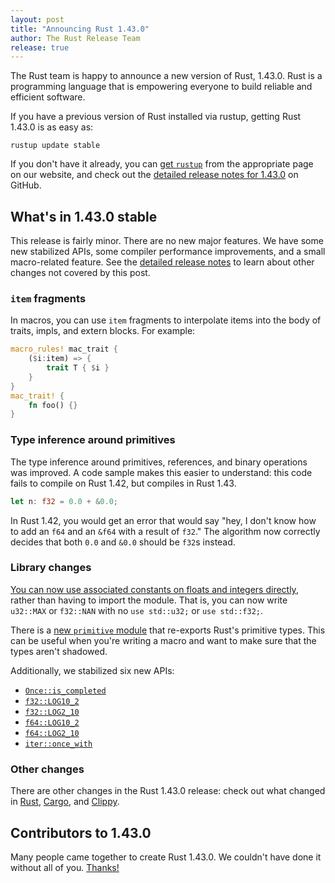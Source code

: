 ```yaml
---
layout: post
title: "Announcing Rust 1.43.0"
author: The Rust Release Team
release: true
---
```


The Rust team is happy to announce a new version of Rust, 1.43.0. Rust is a
programming language that is empowering everyone to build reliable and
efficient software.

If you have a previous version of Rust installed via rustup, getting Rust
1.43.0 is as easy as:

```console
rustup update stable
```

If you don't have it already, you can [get `rustup`][install] from the
appropriate page on our website, and check out the [detailed release notes for
1.43.0][notes] on GitHub.

[install]: https://www.rust-lang.org/install.html
[notes]: https://github.com/rust-lang/rust/blob/master/RELEASES.md#version-1430-2020-04-23

## What's in 1.43.0 stable

This release is fairly minor. There are no new major features. We have some
new stabilized APIs, some compiler performance improvements, and a small
macro-related feature. See the [detailed release notes][notes] to learn about
other changes not covered by this post.

### `item` fragments

In macros, you can use `item` fragments to interpolate items into the body of traits,
impls, and extern blocks. For example:

```rust
macro_rules! mac_trait {
    ($i:item) => {
        trait T { $i }
    }
}
mac_trait! {
    fn foo() {}
}
```

### Type inference around primitives

The type inference around primitives, references, and binary operations was
improved. A code sample makes this easier to understand: this code fails to
compile on Rust 1.42, but compiles in Rust 1.43.

```rust
let n: f32 = 0.0 + &0.0;
```

In Rust 1.42, you would get an error that would say "hey, I don't know how to add
an `f64` and an `&f64` with a result of `f32`." The algorithm now correctly decides
that both `0.0` and `&0.0` should be `f32`s instead.

### Library changes

[You can now use associated constants on floats and integers directly][consts], rather
than having to import the module. That is, you can now write `u32::MAX` or `f32::NAN`
with no `use std::u32;` or `use std::f32;`.

[consts]: https://github.com/rust-lang/rust/pull/68952/

There is a [new `primitive`
module](https://github.com/rust-lang/rust/pull/67637/) that re-exports Rust's
primitive types. This can be useful when you're writing a macro and want to make
sure that the types aren't shadowed.

Additionally, we stabilized six new APIs:

- [`Once::is_completed`]
- [`f32::LOG10_2`]
- [`f32::LOG2_10`]
- [`f64::LOG10_2`]
- [`f64::LOG2_10`]
- [`iter::once_with`]

[`Once::is_completed`]: https://doc.rust-lang.org/std/sync/struct.Once.html#method.is_completed
[`f32::LOG10_2`]: https://doc.rust-lang.org/std/f32/consts/constant.LOG10_2.html
[`f32::LOG2_10`]: https://doc.rust-lang.org/std/f32/consts/constant.LOG2_10.html
[`f64::LOG10_2`]: https://doc.rust-lang.org/std/f64/consts/constant.LOG10_2.html
[`f64::LOG2_10`]: https://doc.rust-lang.org/std/f64/consts/constant.LOG2_10.html
[`iter::once_with`]: https://doc.rust-lang.org/std/iter/fn.once_with.html

### Other changes

[relnotes-cargo]: https://github.com/rust-lang/cargo/blob/master/CHANGELOG.md#cargo-143-2020-04-23
[relnotes-clippy]: https://github.com/rust-lang/rust-clippy/blob/master/CHANGELOG.md#rust-143

There are other changes in the Rust 1.43.0 release: check out what changed in
[Rust][notes], [Cargo][relnotes-cargo], and [Clippy][relnotes-clippy].

## Contributors to 1.43.0

Many people came together to create Rust 1.43.0. We couldn't have done it
without all of you. [Thanks!](https://thanks.rust-lang.org/rust/1.43.0/)
